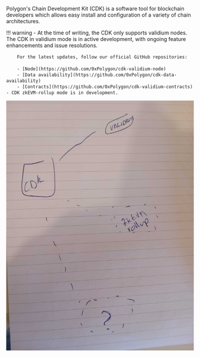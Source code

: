 Polygon's Chain Development Kit (CDK) is a software tool for blockchain developers which allows easy install and configuration of a variety of chain architectures.

!!! warning
    - At the time of writing, the CDK only supports validium nodes. The CDK in validium mode is in active development, with ongoing feature enhancements and issue resolutions. 
        
        For the latest updates, follow our official GitHub repositories:

        - [Node](https://github.com/0xPolygon/cdk-validium-node)
        - [Data availability](https://github.com/0xPolygon/cdk-data-availability)
        - [Contracts](https://github.com/0xPolygon/cdk-validium-contracts)
    - CDK zkEVM-rollup mode is in development.

![CDK flavors](../../img/cdk/cdk-modes.jpg) 